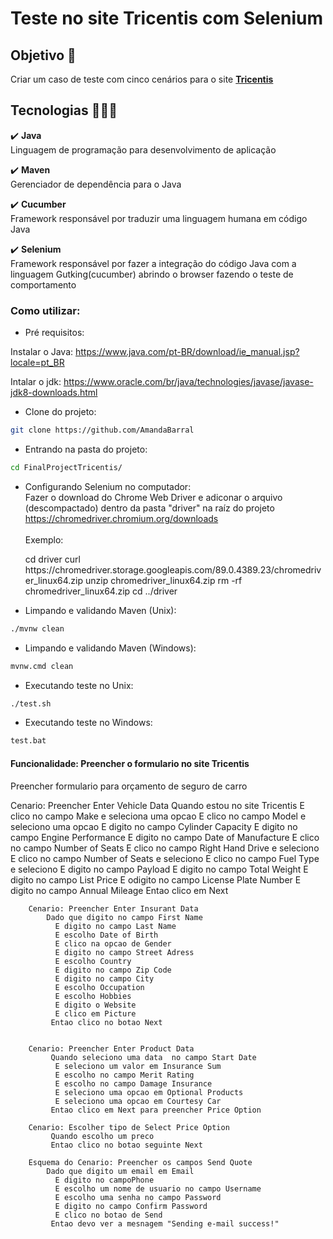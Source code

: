 # Teste no site Tricentis com Selenium

## Objetivo 🎯
Criar um caso de teste com cinco cenários  para o site **[Tricentis](http://sampleapp.tricentis.com/101/app.php)**

## Tecnologias 👩🏽‍💻
:heavy_check_mark: <b>Java</b><br>
Linguagem de programação para desenvolvimento de aplicação<br>

:heavy_check_mark: <b>Maven</b><br>
Gerenciador de dependência para o Java<br>

:heavy_check_mark: <b>Cucumber</b><br>
Framework responsável por traduzir uma linguagem humana em código Java<br>

:heavy_check_mark: <b>Selenium</b><br>
Framework responsável por fazer a integração do código Java com a linguagem Gutking(cucumber) abrindo o browser fazendo o teste de comportamento<br>

### Como utilizar:
- Pré requisitos:

Instalar o Java: https://www.java.com/pt-BR/download/ie_manual.jsp?locale=pt_BR

Intalar o jdk: https://www.oracle.com/br/java/technologies/javase/javase-jdk8-downloads.html


- Clone do projeto: 
```bash
git clone https://github.com/AmandaBarral
```

- Entrando na pasta do projeto: 
```bash
cd FinalProjectTricentis/
```

- Configurando Selenium no computador:<br>
Fazer o download do Chrome Web Driver e adiconar o arquivo (descompactado) dentro da pasta "driver" na raíz do projeto<br>https://chromedriver.chromium.org/downloads<br>
<br>Exemplo:<br>

<ul>
cd driver
curl https://chromedriver.storage.googleapis.com/89.0.4389.23/chromedriver_linux64.zip
unzip chromedriver_linux64.zip
rm -rf chromedriver_linux64.zip
cd ../driver
</ul>

- Limpando e validando Maven (Unix):
```bash
./mvnw clean
```

- Limpando e validando Maven (Windows):
```bash
mvnw.cmd clean
```

- Executando teste no Unix:
```bash
./test.sh
```

- Executando teste no Windows:
```bash
test.bat
```

#### Funcionalidade: Preencher o formulario no site Tricentis
  Preencher formulario para orçamento de seguro de carro

  Cenario: Preencher Enter Vehicle Data
             Quando estou no site Tricentis
              E clico no campo Make e seleciona uma opcao
              E clico no campo Model e seleciono uma opcao
              E digito no campo Cylinder Capacity
              E digito no campo Engine Performance
              E digito no campo Date of Manufacture
              E clico no campo Number of Seats
              E clico no campo Right Hand Drive e seleciono
              E clico no campo Number of Seats e seleciono
              E clico no campo Fuel Type e seleciono
              E digito no campo Payload
              E digito no campo Total Weight
              E digito no campo List Price
              E odigito no campo License Plate Number
              E digito no campo Annual Mileage
             Entao clico em Next

  
        Cenario: Preencher Enter Insurant Data
            Dado que digito no campo First Name
              E digito no campo Last Name
              E escolho Date of Birth
              E clico na opcao de Gender
              E digito no campo Street Adress
              E escolho Country
              E digito no campo Zip Code
              E digito no campo City
              E escolho Occupation
              E escolho Hobbies
              E digito o Website
              E clico em Picture
             Entao clico no botao Next
      

        Cenario: Preencher Enter Product Data
             Quando seleciono uma data  no campo Start Date
              E seleciono um valor em Insurance Sum
              E escolho no campo Merit Rating
              E escolho no campo Damage Insurance
              E seleciono uma opcao em Optional Products
              E seleciono uma opcao em Courtesy Car
             Entao clico em Next para preencher Price Option
  
        Cenario: Escolher tipo de Select Price Option
             Quando escolho um preco
             Entao clico no botao seguinte Next

        Esquema do Cenario: Preencher os campos Send Quote
            Dado que digito um email em Email
              E digito no campoPhone
              E escolho um nome de usuario no campo Username
              E escolho uma senha no campo Password
              E digito no campo Confirm Password
              E clico no botao de Send
             Entao devo ver a mesnagem "Sending e-mail success!"

  